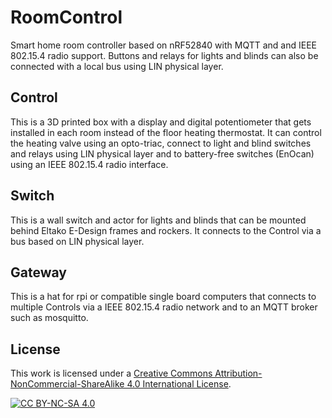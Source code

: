 RoomControl
===========
Smart home room controller based on nRF52840 with MQTT and and IEEE 802.15.4 radio support. 
Buttons and relays for lights and blinds can also be connected with a local bus using 
LIN physical layer.

Control
-------
This is a 3D printed box with a display and digital potentiometer that gets installed in each
room instead of the floor heating thermostat. It can control the heating valve using an opto-triac,
connect to light and blind switches and relays using LIN physical layer and to battery-free switches
(EnOcan) using an IEEE 802.15.4 radio interface.

Switch
------
This is a wall switch and actor for lights and blinds that can be mounted behind Eltako E-Design
frames and rockers. It connects to the Control via a bus based on LIN physical layer.

Gateway
-------
This is a hat for rpi or compatible single board computers that connects to multiple Controls
via a IEEE 802.15.4 radio network and to an MQTT broker such as mosquitto.

License
-------
This work is licensed under a
[Creative Commons Attribution-NonCommercial-ShareAlike 4.0 International License][cc-by-nc-sa].

[![CC BY-NC-SA 4.0][cc-by-nc-sa-image]][cc-by-nc-sa]

[cc-by-nc-sa]: http://creativecommons.org/licenses/by-nc-sa/4.0/
[cc-by-nc-sa-image]: https://licensebuttons.net/l/by-nc-sa/4.0/88x31.png
